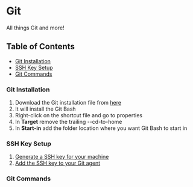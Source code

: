 # Git
All things Git and more!

## Table of Contents
* [Git Installation]()
* [SSH Key Setup]()
* [Git Commands]()


### Git Installation
1. Download the Git installation file from [here](https://git-scm.com/downloads)
1. It will install the Git Bash
1. Right-click on the shortcut file and go to properties
1. In **Target** remove the trailing --cd-to-home
1. In **Start-in** add the folder location where you want Git Bash to start in
 

### SSH Key Setup
1. [Generate a SSH key for your machine](https://help.github.com/articles/generating-a-new-ssh-key-and-adding-it-to-the-ssh-agent/#generating-a-new-ssh-key)
1. [Add the SSH key to your Git agent](https://help.github.com/articles/generating-a-new-ssh-key-and-adding-it-to-the-ssh-agent/#adding-your-ssh-key-to-the-ssh-agent)

### Git Commands

